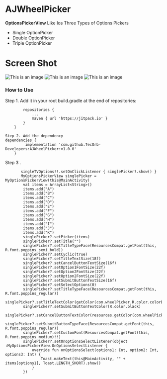 # AJWheelPicker
**OptionsPickerView** Like Ios Three Types of Options Pickers

- Single OptionPicker
- Double OptionPicker
- Triple OptionPicker
# Screen Shot
![This is an image](https://s4.aconvert.com/convert/p3r68-cdx67/ayic2-yb8ka.jpg)
![This is an image](https://s4.aconvert.com/convert/p3r68-cdx67/a3agx-3tnyn.jpg)
![This is an image](https://s4.aconvert.com/convert/p3r68-cdx67/aicii-57905.jpg)

### How to Use

Step 1. Add it in your root build.gradle at the end of repositories:
```allprojects {
		repositories {
			...
			maven { url 'https://jitpack.io' }
		}
	}

```
```
Step 2. Add the dependency
dependencies {
	     implementation 'com.github.TecOrb-Developers:AJWheelPicker:v1.0.0'
	} 
```      


Step 3 .

~~~  singleTVOptions:TextView = findViewById<View>(R.id.tvsingleOptions) as TextView 
       singleTVOptions!!.setOnClickListener { singlePicker?.show() }
       MyOptionsPickerView singlePicker = MyOptionsPickerView(this@MainActivity)
        val items = ArrayList<String>()
        items.add("A")
        items.add("B")
        items.add("C")
        items.add("D")
        items.add("E")
        items.add("F")
        items.add("G")
        items.add("H")
        items.add("I")
        items.add("J")
        items.add("K")
        singlePicker?.setPicker(items)
        singlePicker?.setTitle("")
        singlePicker?.setTitleTypeFace(ResourcesCompat.getFont(this, R.font.poppins_semi_bold))
        singlePicker?.setCyclic(true)
        singlePicker?.setTitleTextSize(18f)
        singlePicker?.setCancelButtonTextSize(16f)
        singlePicker?.setOption1FontSize(22f)
        singlePicker?.setOption2FontSize(22f)
        singlePicker?.setOption2FontSize(22f)
        singlePicker?.setSubmitButtonTextSize(16f)
        singlePicker?.setSelectOptions(0)
        singlePicker?.setTitleTypeFace(ResourcesCompat.getFont(this, R.font.poppins_regular))
        singlePicker?.setTitleTextColor(getColor(com.wheelPicker.R.color.colorBlue))
        singlePicker?.setSubmitButtonTextColor(R.color.black)
        singlePicker?.setCancelButtonTextColor(resources.getColor(com.wheelPicker.R.color.colorBlue))
        singlePicker?.setSubmitButtonTypeFace(ResourcesCompat.getFont(this, R.font.poppins_regular))
        singlePicker?.setCustomFont(ResourcesCompat.getFont(this, R.font.poppins_medium)!!)
        singlePicker?.setOnoptionsSelectListener(object :MyOptionsPickerView.OnOptionsSelectListener {
            override fun onOptionsSelect(options1: Int, option2: Int, options3: Int) {
                Toast.makeText(this@MainActivity, "" + items[options1], Toast.LENGTH_SHORT).show()
            }
        })
  
  ~~~
